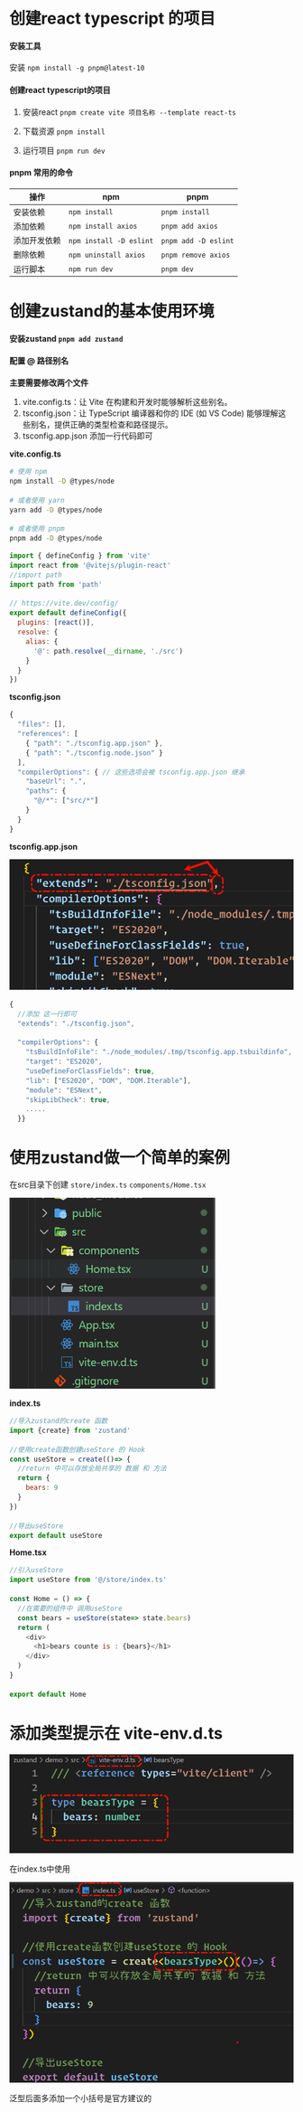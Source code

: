 # 创建react typescript 的项目

#### 安装工具
  安装 `npm install -g pnpm@latest-10`

#### 创建react typescript的项目
1. 安装react
`pnpm create vite 项目名称 --template react-ts`

2. 下载资源
`pnpm install`

3. 运行项目
`pnpm run dev`

#### pnpm 常用的命令
| 操作     | npm                     | pnpm                 |
| ------ | ----------------------- | -------------------- |
| 安装依赖   | `npm install`           | `pnpm install`       |
| 添加依赖   | `npm install axios`     | `pnpm add axios`     |
| 添加开发依赖 | `npm install -D eslint` | `pnpm add -D eslint` |
| 删除依赖   | `npm uninstall axios`   | `pnpm remove axios`  |
| 运行脚本   | `npm run dev`           | `pnpm dev`           |

# 创建zustand的基本使用环境

#### 安装zustand `pnpm add zustand`

#### 配置 @ 路径别名

**主要需要修改两个文件**

1.  vite.config.ts：让 Vite 在构建和开发时能够解析这些别名。
2.  tsconfig.json：让 TypeScript 编译器和你的 IDE (如 VS Code) 能够理解这些别名，提供正确的类型检查和路径提示。
3.  tsconfig.app.json 添加一行代码即可

**vite.config.ts**

```bash
# 使用 npm
npm install -D @types/node

# 或者使用 yarn
yarn add -D @types/node

# 或者使用 pnpm
pnpm add -D @types/node
```

```js
import { defineConfig } from 'vite'
import react from '@vitejs/plugin-react'
//import path
import path from 'path'

// https://vite.dev/config/
export default defineConfig({
  plugins: [react()],
  resolve: {
    alias: {
      '@': path.resolve(__dirname, './src')
    }
  }
})
```

**tsconfig.json**


```js
{
  "files": [],
  "references": [
    { "path": "./tsconfig.app.json" },
    { "path": "./tsconfig.node.json" }
  ],
  "compilerOptions": { // 这些选项会被 tsconfig.app.json 继承
    "baseUrl": ".",
    "paths": {
      "@/*": ["src/*"]
    }
  }
}
```

**tsconfig.app.json**

![](../picture/zustand/2.png)

```js
{
  //添加 这一行即可
  "extends": "./tsconfig.json",

  "compilerOptions": {
    "tsBuildInfoFile": "./node_modules/.tmp/tsconfig.app.tsbuildinfo",
    "target": "ES2020",
    "useDefineForClassFields": true,
    "lib": ["ES2020", "DOM", "DOM.Iterable"],
    "module": "ESNext",
    "skipLibCheck": true,
    .....
  }}
```

# 使用zustand做一个简单的案例

在src目录下创建 `store/index.ts`  `components/Home.tsx`

![](../picture/zustand/3.png)

**index.ts**
```js
//导入zustand的create 函数
import {create} from 'zustand'

//使用create函数创建useStore 的 Hook
const useStore = create(()=> {
  //return 中可以存放全局共享的 数据 和 方法
  return {
    bears: 9
  }
})

//导出useStore
export default useStore
```

**Home.tsx**
```js
//引入useStore
import useStore from '@/store/index.ts'

const Home = () => {
  //在需要的组件中 调用useStore
  const bears = useStore(state=> state.bears)
  return (
    <div>
      <h1>bears counte is : {bears}</h1>
    </div>
  )
}

export default Home
```

# 添加类型提示在 vite-env.d.ts

![](../picture/zustand/4.png)

在index.ts中使用

![](../picture/zustand/5.png)

泛型后面多添加一个小括号是官方建议的











